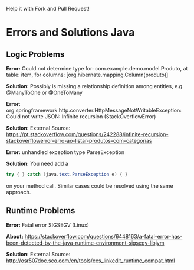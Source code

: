 Help it with Fork and Pull Request!

# Errors and Solutions Java

## Logic Problems

**Error:** Could not determine type for: com.example.demo.model.Produto, at table: item, for columns: [org.hibernate.mapping.Column(produto)]

**Solution:** Possibly is missing a relationship definition among entities, e.g. @ManyToOne or @OneToMany


**Error:** org.springframework.http.converter.HttpMessageNotWritableException: Could not write JSON: Infinite recursion (StackOverflowError)

**Solution:** External Source: https://pt.stackoverflow.com/questions/242288/infinite-recursion-stackoverflowerror-erro-ao-listar-produtos-com-categorias


**Error:** unhandled exception type ParseException

**Solution:** You need add a 
```java
try { } catch (java.text.ParseException e) { }
```
on your method call. Similar cases could be resolved using the same approach.

## Runtime Problems

**Error:** Fatal error SIGSEGV (Linux)

**About:** https://stackoverflow.com/questions/6448163/a-fatal-error-has-been-detected-by-the-java-runtime-environment-sigsegv-libjvm

**Solution:** External Source: http://osr507doc.sco.com/en/tools/ccs_linkedit_runtime_compat.html
